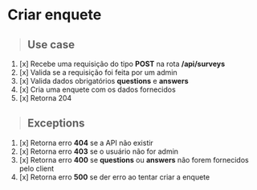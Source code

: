 # Criar enquete

> ## Use case

1. [x] Recebe uma requisição do tipo **POST** na rota **/api/surveys**
2. [x] Valida se a requisição foi feita por um admin 
3. [x] Valida dados obrigatórios **questions** e **answers**
4. [x] Cria uma enquete com os dados fornecidos
5. [x] Retorna  204

> ## Exceptions

1. [x] Retorna erro **404** se a API não existir
2. [x] Retorna erro **403** se o usuário não for admin
3. [x] Retorna erro **400** se **questions** ou **answers** não forem fornecidos pelo client
4. [x] Retorna erro **500** se der erro ao tentar criar a enquete
